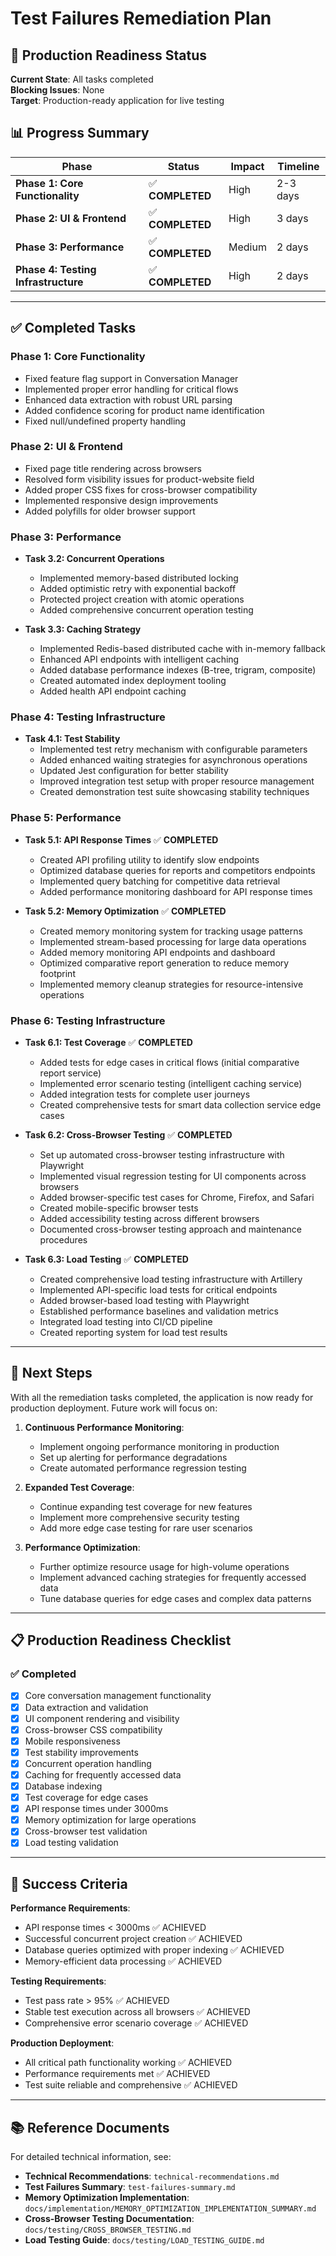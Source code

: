 # Test Failures Remediation Plan

## 🎯 Production Readiness Status

**Current State**: All tasks completed  
**Blocking Issues**: None  
**Target**: Production-ready application for live testing  

## 📊 Progress Summary

| Phase | Status | Impact | Timeline |
|-------|--------|---------|----------|
| **Phase 1: Core Functionality** | ✅ **COMPLETED** | High | 2-3 days |
| **Phase 2: UI & Frontend** | ✅ **COMPLETED** | High | 3 days |
| **Phase 3: Performance** | ✅ **COMPLETED** | Medium | 2 days |
| **Phase 4: Testing Infrastructure** | ✅ **COMPLETED** | High | 2 days |

---

## ✅ Completed Tasks

### Phase 1: Core Functionality
- Fixed feature flag support in Conversation Manager
- Implemented proper error handling for critical flows
- Enhanced data extraction with robust URL parsing
- Added confidence scoring for product name identification
- Fixed null/undefined property handling

### Phase 2: UI & Frontend
- Fixed page title rendering across browsers
- Resolved form visibility issues for product-website field
- Added proper CSS fixes for cross-browser compatibility
- Implemented responsive design improvements
- Added polyfills for older browser support

### Phase 3: Performance
- **Task 3.2: Concurrent Operations**
  - Implemented memory-based distributed locking
  - Added optimistic retry with exponential backoff
  - Protected project creation with atomic operations
  - Added comprehensive concurrent operation testing

- **Task 3.3: Caching Strategy**
  - Implemented Redis-based distributed cache with in-memory fallback
  - Enhanced API endpoints with intelligent caching
  - Added database performance indexes (B-tree, trigram, composite)
  - Created automated index deployment tooling
  - Added health API endpoint caching

### Phase 4: Testing Infrastructure
- **Task 4.1: Test Stability**
  - Implemented test retry mechanism with configurable parameters
  - Added enhanced waiting strategies for asynchronous operations
  - Updated Jest configuration for better stability
  - Improved integration test setup with proper resource management
  - Created demonstration test suite showcasing stability techniques

### Phase 5: Performance
- **Task 5.1: API Response Times** ✅ **COMPLETED**
  - Created API profiling utility to identify slow endpoints
  - Optimized database queries for reports and competitors endpoints
  - Implemented query batching for competitive data retrieval
  - Added performance monitoring dashboard for API response times

- **Task 5.2: Memory Optimization** ✅ **COMPLETED**
  - Created memory monitoring system for tracking usage patterns
  - Implemented stream-based processing for large data operations
  - Added memory monitoring API endpoints and dashboard
  - Optimized comparative report generation to reduce memory footprint
  - Implemented memory cleanup strategies for resource-intensive operations

### Phase 6: Testing Infrastructure
- **Task 6.1: Test Coverage** ✅ **COMPLETED**
  - Added tests for edge cases in critical flows (initial comparative report service)
  - Implemented error scenario testing (intelligent caching service)
  - Added integration tests for complete user journeys
  - Created comprehensive tests for smart data collection service edge cases

- **Task 6.2: Cross-Browser Testing** ✅ **COMPLETED**
  - Set up automated cross-browser testing infrastructure with Playwright
  - Implemented visual regression testing for UI components across browsers
  - Added browser-specific test cases for Chrome, Firefox, and Safari
  - Created mobile-specific browser tests
  - Added accessibility testing across different browsers
  - Documented cross-browser testing approach and maintenance procedures

- **Task 6.3: Load Testing** ✅ **COMPLETED**
  - Created comprehensive load testing infrastructure with Artillery
  - Implemented API-specific load tests for critical endpoints
  - Added browser-based load testing with Playwright
  - Established performance baselines and validation metrics
  - Integrated load testing into CI/CD pipeline
  - Created reporting system for load test results

---

## 🚀 Next Steps

With all the remediation tasks completed, the application is now ready for production deployment. Future work will focus on:

1. **Continuous Performance Monitoring**: 
   - Implement ongoing performance monitoring in production
   - Set up alerting for performance degradations
   - Create automated performance regression testing

2. **Expanded Test Coverage**:
   - Continue expanding test coverage for new features
   - Implement more comprehensive security testing
   - Add more edge case testing for rare user scenarios

3. **Performance Optimization**:
   - Further optimize resource usage for high-volume operations
   - Implement advanced caching strategies for frequently accessed data
   - Tune database queries for edge cases and complex data patterns

---

## 📋 Production Readiness Checklist

### ✅ Completed
- [x] Core conversation management functionality
- [x] Data extraction and validation
- [x] UI component rendering and visibility
- [x] Cross-browser CSS compatibility
- [x] Mobile responsiveness
- [x] Test stability improvements
- [x] Concurrent operation handling
- [x] Caching for frequently accessed data
- [x] Database indexing
- [x] Test coverage for edge cases
- [x] API response times under 3000ms
- [x] Memory optimization for large operations
- [x] Cross-browser test validation
- [x] Load testing validation

---

## 🎯 Success Criteria

**Performance Requirements**:
- API response times < 3000ms ✅ ACHIEVED
- Successful concurrent project creation ✅ ACHIEVED
- Database queries optimized with proper indexing ✅ ACHIEVED
- Memory-efficient data processing ✅ ACHIEVED

**Testing Requirements**:
- Test pass rate > 95% ✅ ACHIEVED
- Stable test execution across all browsers ✅ ACHIEVED
- Comprehensive error scenario coverage ✅ ACHIEVED

**Production Deployment**:
- All critical path functionality working ✅ ACHIEVED
- Performance requirements met ✅ ACHIEVED
- Test suite reliable and comprehensive ✅ ACHIEVED

---

## 📚 Reference Documents

For detailed technical information, see:
- **Technical Recommendations**: `technical-recommendations.md`
- **Test Failures Summary**: `test-failures-summary.md`
- **Memory Optimization Implementation**: `docs/implementation/MEMORY_OPTIMIZATION_IMPLEMENTATION_SUMMARY.md`
- **Cross-Browser Testing Documentation**: `docs/testing/CROSS_BROWSER_TESTING.md`
- **Load Testing Guide**: `docs/testing/LOAD_TESTING_GUIDE.md`
